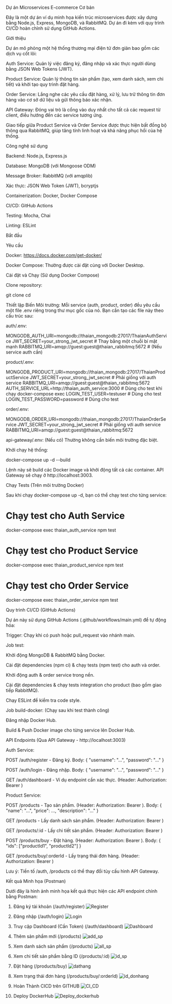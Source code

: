 Dự án Microservices E-commerce Cơ bản

Đây là một dự án ví dụ minh họa kiến trúc microservices được xây dựng bằng Node.js, Express, MongoDB, và RabbitMQ. Dự án đi kèm với quy trình CI/CD hoàn chỉnh sử dụng GitHub Actions.

Giới thiệu

Dự án mô phỏng một hệ thống thương mại điện tử đơn giản bao gồm các dịch vụ cốt lõi:

Auth Service: Quản lý việc đăng ký, đăng nhập và xác thực người dùng bằng JSON Web Tokens (JWT).

Product Service: Quản lý thông tin sản phẩm (tạo, xem danh sách, xem chi tiết) và khởi tạo quy trình đặt hàng.

Order Service: Lắng nghe các yêu cầu đặt hàng, xử lý, lưu trữ thông tin đơn hàng vào cơ sở dữ liệu và gửi thông báo xác nhận.

API Gateway: Đóng vai trò là cổng vào duy nhất cho tất cả các request từ client, điều hướng đến các service tương ứng.

Giao tiếp giữa Product Service và Order Service được thực hiện bất đồng bộ thông qua RabbitMQ, giúp tăng tính linh hoạt và khả năng phục hồi của hệ thống.

Công nghệ sử dụng

Backend: Node.js, Express.js

Database: MongoDB (với Mongoose ODM)

Message Broker: RabbitMQ (với amqplib)

Xác thực: JSON Web Token (JWT), bcryptjs

Containerization: Docker, Docker Compose

CI/CD: GitHub Actions

Testing: Mocha, Chai

Linting: ESLint

Bắt đầu

Yêu cầu

Docker: https://docs.docker.com/get-docker/

Docker Compose: Thường được cài đặt cùng với Docker Desktop.

Cài đặt và Chạy (Sử dụng Docker Compose)

Clone repository:

git clone <your-repository-url>
cd <your-repository-name>


Thiết lập Biến Môi trường:
Mỗi service (auth, product, order) đều yêu cầu một file .env riêng trong thư mục gốc của nó. Bạn cần tạo các file này theo cấu trúc sau:

auth/.env:

MONGODB_AUTH_URI=mongodb://thaian_mongodb:27017/ThaianAuthService
JWT_SECRET=your_strong_jwt_secret # Thay bằng một chuỗi bí mật mạnh
RABBITMQ_URI=amqp://guest:guest@thaian_rabbitmq:5672 # (Nếu service auth cần)


product/.env:

MONGODB_PRODUCT_URI=mongodb://thaian_mongodb:27017/ThaianProductService
JWT_SECRET=your_strong_jwt_secret # Phải giống với auth service
RABBITMQ_URI=amqp://guest:guest@thaian_rabbitmq:5672
AUTH_SERVICE_URL=http://thaian_auth_service:3000 # Dùng cho test khi chạy docker-compose exec
LOGIN_TEST_USER=testuser # Dùng cho test
LOGIN_TEST_PASSWORD=password # Dùng cho test


order/.env:

MONGODB_ORDER_URI=mongodb://thaian_mongodb:27017/ThaianOrderService
JWT_SECRET=your_strong_jwt_secret # Phải giống với auth service
RABBITMQ_URI=amqp://guest:guest@thaian_rabbitmq:5672


api-gateway/.env: (Nếu có) Thường không cần biến môi trường đặc biệt.

Khởi chạy hệ thống:

docker-compose up -d --build


Lệnh này sẽ build các Docker image và khởi động tất cả các container. API Gateway sẽ chạy ở http://localhost:3003.

Chạy Tests (Trên môi trường Docker)

Sau khi chạy docker-compose up -d, bạn có thể chạy test cho từng service:

# Chạy test cho Auth Service
docker-compose exec thaian_auth_service npm test

# Chạy test cho Product Service
docker-compose exec thaian_product_service npm test

# Chạy test cho Order Service
docker-compose exec thaian_order_service npm test


Quy trình CI/CD (GitHub Actions)

Dự án này sử dụng GitHub Actions (.github/workflows/main.yml) để tự động hóa:

Trigger: Chạy khi có push hoặc pull_request vào nhánh main.

Job test:

Khởi động MongoDB & RabbitMQ bằng Docker.

Cài đặt dependencies (npm ci) & chạy tests (npm test) cho auth và order.

Khởi động auth & order service trong nền.

Cài đặt dependencies & chạy tests integration cho product (bao gồm giao tiếp RabbitMQ).

Chạy ESLint để kiểm tra code style.

Job build-docker: (Chạy sau khi test thành công)

Đăng nhập Docker Hub.

Build & Push Docker image cho từng service lên Docker Hub.

API Endpoints (Qua API Gateway - http://localhost:3003)

Auth Service:

POST /auth/register - Đăng ký. Body: { "username": "...", "password": "..." }

POST /auth/login - Đăng nhập. Body: { "username": "...", "password": "..." }

GET /auth/dashboard - Ví dụ endpoint cần xác thực. (Header: Authorization: Bearer <token>)

Product Service:

POST /products - Tạo sản phẩm. (Header: Authorization: Bearer <token>). Body: { "name": "...", "price": ..., "description": "..." }

GET /products - Lấy danh sách sản phẩm. (Header: Authorization: Bearer <token>)

GET /products/:id - Lấy chi tiết sản phẩm. (Header: Authorization: Bearer <token>)

POST /products/buy - Đặt hàng. (Header: Authorization: Bearer <token>). Body: { "ids": ["productId1", "productId2"] }

GET /products/buy/:orderId - Lấy trạng thái đơn hàng. (Header: Authorization: Bearer <token>)

Lưu ý: Tiền tố /auth, /products có thể thay đổi tùy cấu hình API Gateway.


Kết quả Minh họa (Postman)

Dưới đây là hình ảnh minh họa kết quả thực hiện các API endpoint chính bằng Postman:

1. Đăng ký tài khoản (/auth/register)
![Register](./public/results/register.png)

2. Đăng nhập (/auth/login)
![Login](./public/results/login.png)

3. Truy cập Dashboard (Cần Token) (/auth/dashboard)
![Dashboard](./public/results/dashboard.png)

4. Thêm sản phẩm mới (/products)
![add_sp](./public/results/sanpham_them.png)

5. Xem danh sách sản phẩm (/products)
![all_sp](./public/results/sanpham_xem_all.png)

6. Xem chi tiết sản phẩm bằng ID (/products/:id)
![id_sp](./public/results/sanpham_xem_id.png)

7. Đặt hàng (/products/buy)
![dathang](./public/results/dathang.png)

8. Xem trạng thái đơn hàng (/products/buy/:orderId)
![id_donhang](./public/results/xem_hoadon_id.png)

9. Hoàn Thành CICD trên GITHUB
![CI_CD](./public/results/ci_cd_github_done.png)

9. Deploy DockerHub
![Deploy_dockerhub](./public/results/deploy_dockerhub_done.png)

